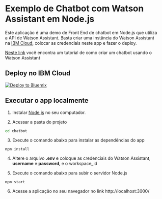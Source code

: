 # Exemplo de Chatbot com Watson Assistant em Node.js

Este aplicação é uma demo de Front End de chatbot em Node.js que utiliza a API de Watson Assistant. Basta criar uma instância do Watson Assistant na [IBM Cloud](https://console.bluemix.net), colocar as credenciais neste app e fazer o deploy.

[Neste link](https://medium.com/botsbrasil/desenvolvendo-chatbots-com-watson-conversation-64a3b2cdbb30) você encontra um tutorial de como criar um chatbot usando o Watson Assistant

## Deploy no IBM Cloud

[![Deploy to Bluemix](https://bluemix.net/deploy/button.png)](https://bluemix.net/deploy?repository=https://github.com/pedrohlcastro/pizzabot)

## Executar o app localmente

1. Instalar [Node.js](https:/nodejs.org/) no seu computador.

2. Acessar a pasta do projeto
```bash
cd chatbot
```

3. Execute o comando abaixo para instalar as dependências do app
```node
npm install
```

4. Altere o arquivo **.env** e coloque as credenciais do Watson Assistant, **username** e **password**, e o workspace_id

5. Execute o comando abaixo para subir o servidor Node.js
```node
npm start
```

6. Acesse a aplicação no seu navegador no link http://localhost:3000/
